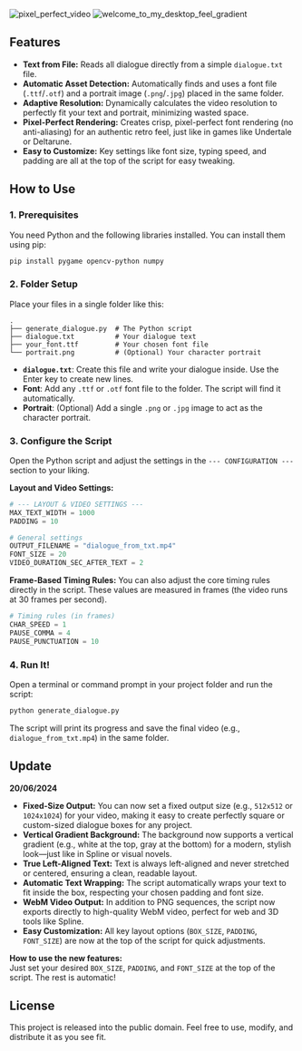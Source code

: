 ![pixel_perfect_video](https://github.com/user-attachments/assets/36d34cea-eeb7-4df0-a8c2-a77a26b37d8b)
![welcome_to_my_desktop_feel_gradient](https://github.com/user-attachments/assets/76d2b362-d89e-4a47-b75d-277fc78b0abf)


## Features

*   **Text from File:** Reads all dialogue directly from a simple `dialogue.txt` file.
*   **Automatic Asset Detection:** Automatically finds and uses a font file (`.ttf`/`.otf`) and a portrait image (`.png`/`.jpg`) placed in the same folder.
*   **Adaptive Resolution:** Dynamically calculates the video resolution to perfectly fit your text and portrait, minimizing wasted space.
*   **Pixel-Perfect Rendering:** Creates crisp, pixel-perfect font rendering (no anti-aliasing) for an authentic retro feel, just like in games like Undertale or Deltarune.
*   **Easy to Customize:** Key settings like font size, typing speed, and padding are all at the top of the script for easy tweaking.

## How to Use

### 1. Prerequisites

You need Python and the following libraries installed. You can install them using pip:

```bash
pip install pygame opencv-python numpy
```

### 2. Folder Setup

Place your files in a single folder like this:

```
.
├── generate_dialogue.py  # The Python script
├── dialogue.txt          # Your dialogue text
├── your_font.ttf         # Your chosen font file
└── portrait.png          # (Optional) Your character portrait
```

*   **`dialogue.txt`**: Create this file and write your dialogue inside. Use the Enter key to create new lines.
*   **Font**: Add any `.ttf` or `.otf` font file to the folder. The script will find it automatically.
*   **Portrait**: (Optional) Add a single `.png` or `.jpg` image to act as the character portrait.

### 3. Configure the Script

Open the Python script and adjust the settings in the `--- CONFIGURATION ---` section to your liking.

**Layout and Video Settings:**
```python
# --- LAYOUT & VIDEO SETTINGS ---
MAX_TEXT_WIDTH = 1000
PADDING = 10

# General settings
OUTPUT_FILENAME = "dialogue_from_txt.mp4"
FONT_SIZE = 20
VIDEO_DURATION_SEC_AFTER_TEXT = 2
```

**Frame-Based Timing Rules:**
You can also adjust the core timing rules directly in the script. These values are measured in frames (the video runs at 30 frames per second).

```python
# Timing rules (in frames)
CHAR_SPEED = 1
PAUSE_COMMA = 4
PAUSE_PUNCTUATION = 10
```

### 4. Run It!

Open a terminal or command prompt in your project folder and run the script:

```bash
python generate_dialogue.py
```

The script will print its progress and save the final video (e.g., `dialogue_from_txt.mp4`) in the same folder.

## Update

**20/06/2024**

- **Fixed-Size Output:** You can now set a fixed output size (e.g., `512x512` or `1024x1024`) for your video, making it easy to create perfectly square or custom-sized dialogue boxes for any project.
- **Vertical Gradient Background:** The background now supports a vertical gradient (e.g., white at the top, gray at the bottom) for a modern, stylish look—just like in Spline or visual novels.
- **True Left-Aligned Text:** Text is always left-aligned and never stretched or centered, ensuring a clean, readable layout.
- **Automatic Text Wrapping:** The script automatically wraps your text to fit inside the box, respecting your chosen padding and font size.
- **WebM Video Output:** In addition to PNG sequences, the script now exports directly to high-quality WebM video, perfect for web and 3D tools like Spline.
- **Easy Customization:** All key layout options (`BOX_SIZE`, `PADDING`, `FONT_SIZE`) are now at the top of the script for quick adjustments.

**How to use the new features:**  
Just set your desired `BOX_SIZE`, `PADDING`, and `FONT_SIZE` at the top of the script. The rest is automatic!

## License

This project is released into the public domain. Feel free to use, modify, and distribute it as you see fit.
